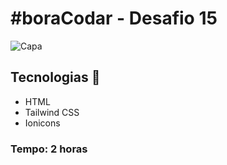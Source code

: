 # #boraCodar - Desafio 15

![Capa](/assets/capa.png)

## Tecnologias 🚀

- HTML
- Tailwind CSS
- Ionicons

### Tempo: 2 horas
